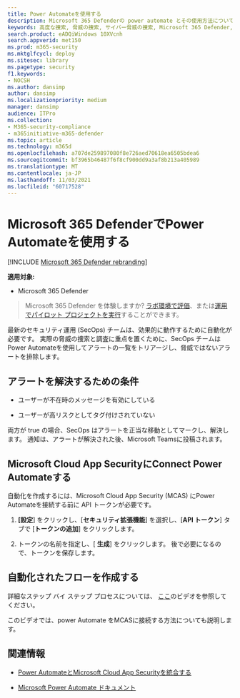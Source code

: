 ```yaml
---
title: Power Automateを使用する
description: Microsoft 365 Defenderの power automate とその使用方法について説明します。
keywords: 高度な捜索, 脅威の捜索, サイバー脅威の捜索, Microsoft 365 Defender, microsoft 365, m365, 検索, クエリ, テレメトリ, カスタム検出, スキーマ, secops
search.product: eADQiWindows 10XVcnh
search.appverid: met150
ms.prod: m365-security
ms.mktglfcycl: deploy
ms.sitesec: library
ms.pagetype: security
f1.keywords:
- NOCSH
ms.author: dansimp
author: dansimp
ms.localizationpriority: medium
manager: dansimp
audience: ITPro
ms.collection:
- M365-security-compliance
- m365initiative-m365-defender
ms.topic: article
ms.technology: m365d
ms.openlocfilehash: a707de259897080f8e726aed70618ea6505bdea6
ms.sourcegitcommit: bf3965b46487f6f8cf900dd9a3af8b213a405989
ms.translationtype: MT
ms.contentlocale: ja-JP
ms.lasthandoff: 11/03/2021
ms.locfileid: "60717528"
---
```

# <a name="use-power-automate-in-microsoft-365-defender"></a>Microsoft 365 DefenderでPower Automateを使用する

[!INCLUDE [Microsoft 365 Defender rebranding](../includes/microsoft-defender.md)]


**適用対象:**
- Microsoft 365 Defender

> Microsoft 365 Defender を体験しますか? [ラボ環境で評価](m365d-evaluation.md?ocid=cx-docs-MTPtriallab)、または[運用でパイロット プロジェクトを実行](m365d-pilot.md?ocid=cx-evalpilot)することができます。
>

最新のセキュリティ運用 (SecOps) チームは、効果的に動作するために自動化が必要です。 実際の脅威の捜索と調査に重点を置くために、SecOps チームはPower Automateを使用してアラートの一覧をトリアージし、脅威ではないアラートを排除します。  

## <a name="criteria-for-resolving-alerts"></a>アラートを解決するための条件

- ユーザーが不在時のメッセージを有効にしている

- ユーザーが高リスクとしてタグ付けされていない

両方が true の場合、SecOps はアラートを正当な移動としてマークし、解決します。 通知は、アラートが解決された後、Microsoft Teamsに投稿されます。 

## <a name="connect-power-automate-to-microsoft-cloud-app-security"></a>Microsoft Cloud App SecurityにConnect Power Automateする

自動化を作成するには、Microsoft Cloud App Security (MCAS) にPower Automateを接続する前に API トークンが必要です。 

1. **[設定**] をクリックし、[**セキュリティ拡張機能**] を選択し、[**API トークン**] タブで [**トークンの追加**] をクリックします。 

2. トークンの名前を指定し、[ **生成**] をクリックします。 後で必要になるので、トークンを保存します。

## <a name="create-an-automated-flow"></a>自動化されたフローを作成する

詳細なステップ バイ ステップ プロセスについては、 [ここ](https://www.microsoft.com/en-us/videoplayer/embed/RWFIRn)のビデオを参照してください。 

このビデオでは、power Automate をMCASに接続する方法についても説明します。 

## <a name="related-information"></a>関連情報

- [Power AutomateとMicrosoft Cloud App Securityを統合する](/cloud-app-security/flow-integration)

- [Microsoft Power Automate ドキュメント](/power-automate)
